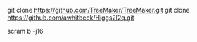 


git clone https://github.com/TreeMaker/TreeMaker.git
git clone https://github.com/awhitbeck/Higgs2l2q.git

scram b -j16
